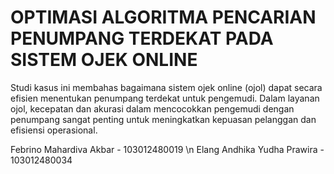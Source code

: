 # OPTIMASI ALGORITMA PENCARIAN PENUMPANG TERDEKAT PADA SISTEM OJEK ONLINE 

Studi kasus ini membahas bagaimana sistem ojek online (ojol) dapat secara efisien menentukan penumpang terdekat untuk pengemudi. Dalam layanan ojol, kecepatan dan akurasi dalam mencocokkan pengemudi dengan penumpang sangat penting untuk meningkatkan kepuasan pelanggan dan efisiensi operasional.

Febrino Mahardiva Akbar - 103012480019 \n
Elang Andhika Yudha Prawira - 103012480034